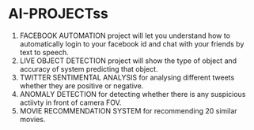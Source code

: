 # AI-PROJECTss
1. FACEBOOK AUTOMATION project will let you understand how to automatically login to your facebook id and chat with your friends by text to speech.
2. LIVE OBJECT DETECTION project will show the type of object and accuracy of system predicting that object.
3. TWITTER SENTIMENTAL ANALYSIS for analysing different tweets whether they are positive or negative.
4. ANOMALY DETECTION for detecting whether there is any suspicious actiivty in front of camera FOV.
5. MOVIE RECOMMENDATION SYSTEM for recommending 20 similar movies.
